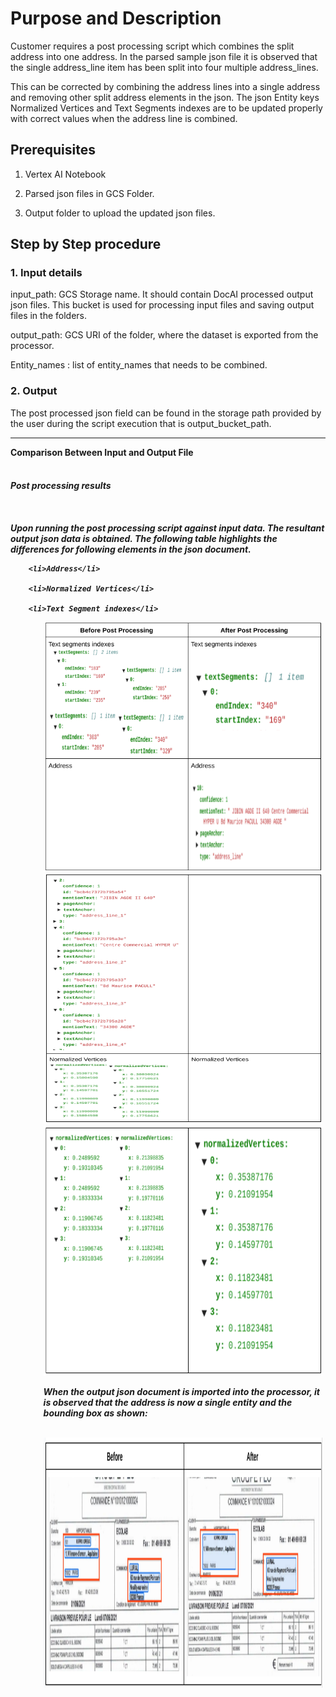 # Purpose and Description

Customer requires a post processing script which combines the split address into one address. In the parsed sample json file it is observed that the single address_line item has been split into four multiple address_lines.

This can be corrected by combining the address lines into a single address and removing other split address elements in the json. The json Entity keys Normalized Vertices and Text Segments indexes are to be updated properly with correct values when the address line is combined.


## Prerequisites



1. Vertex AI Notebook

2. Parsed json files in GCS Folder.

3. Output folder to upload the updated json files.


## Step by Step procedure


### 1. Input details

input_path: GCS Storage name. It should contain DocAI processed output json files. This bucket is used for processing input files and saving output files in the folders.<br>

output_path: GCS URI of the folder, where the dataset is exported from the processor.<br>

Entity_names : list of entity_names that needs to be combined.



### 2. Output
The post processed json field can be found in the storage path provided by the user during the script execution that is output_bucket_path. <br><hr>

<b>Comparison Between Input and Output File</b><br><br>

<i><h4>Post processing results<h4><i><br>

Upon running the post processing script against input data. The resultant output json data is obtained. The following table highlights the differences for following elements in the json document.<br>

<ul style="margin:5px">

    <li>Address</li>

    <li>Normalized Vertices</li>

    <li>Text Segment indexes</li>

<ul>





<img src="./Images/combine_address_lines_output_1.png" width=800 height=400 alt="Combine address line output image">

<img src="./Images/combine_address_lines_output_2.png" width=800 height=400 alt="Combine address line output image">

<img src="./Images/combine_address_lines_output_3.png" width=800 height=400 alt="Combine address line output image">


<span>When the output json document is imported into the processor, it is observed that the address is now a single entity and the bounding box as shown:</span><br><br>

<img src="./Images/combine_address_lines_output_5.png" width=800 height=400 alt="Combine address line output image">


